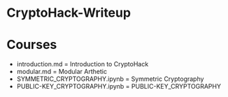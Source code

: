 # CryptoHack-Writeup

# Courses
* introduction.md = Introduction to CryptoHack
* modular.md = Modular Arthetic
* SYMMETRIC_CRYPTOGRAPHY.ipynb = Symmetric Cryptography
* PUBLIC-KEY_CRYPTOGRAPHY.ipynb = PUBLIC-KEY_CRYPTOGRAPHY


